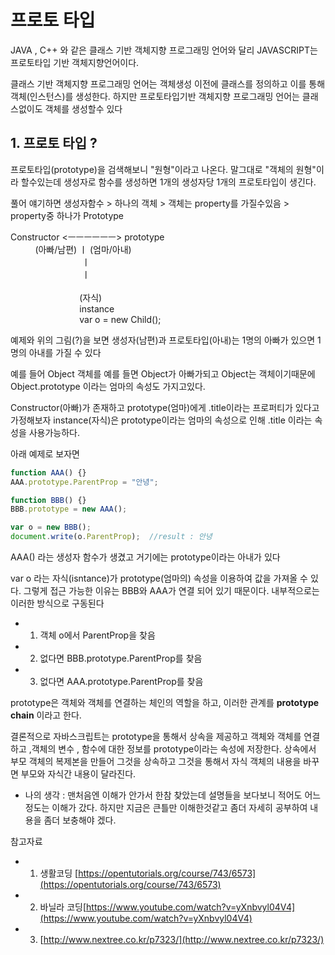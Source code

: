# 프로토 타입

JAVA , C++ 와 같은 클래스 기반 객체지향 프로그래밍 언어와 달리 JAVASCRIPT는 프로토타입 기반 객체지향언어이다.

클래스 기반 객체지향 프로그래밍 언어는 객체생성 이전에 클래스를 정의하고 이를 통해 객체(인스턴스)를 생성한다.
하지만 프로토타입기반 객체지향 프로그래밍 언어는 클래스없이도 객체를 생성할수 있다

## 1. 프로토 타입 ?

프로토타입(prototype)을 검색해보니 "원형"이라고 나온다.
말그대로 "객체의 원형"이라 할수있는데
생성자로 함수를 생성하면 1개의 생성자당 1개의 프로토타입이 생긴다.

풀어 얘기하면
생성자함수 > 하나의 객체 > 객체는 property를 가질수있음 > property중 하나가 Prototype

Constructor <ㅡㅡㅡㅡㅡㅡ> prototype    <br/>
&nbsp;&nbsp;&nbsp;&nbsp;&nbsp;&nbsp;&nbsp;&nbsp;&nbsp;&nbsp;(아빠/남편)      ㅣ         (엄마/아내)   <br/>
&nbsp;&nbsp;&nbsp;&nbsp;&nbsp;&nbsp;&nbsp;&nbsp;&nbsp;&nbsp;&nbsp;&nbsp;&nbsp;&nbsp;&nbsp;&nbsp;&nbsp;&nbsp;&nbsp;&nbsp;&nbsp;&nbsp;&nbsp;&nbsp;&nbsp;&nbsp;&nbsp;&nbsp;           ㅣ                       <br/>
&nbsp;&nbsp;&nbsp;&nbsp;&nbsp;&nbsp;&nbsp;&nbsp;&nbsp;&nbsp;&nbsp;&nbsp;&nbsp;&nbsp;&nbsp;&nbsp;&nbsp;&nbsp;&nbsp;&nbsp;&nbsp;&nbsp;&nbsp;&nbsp;&nbsp;&nbsp;&nbsp;&nbsp;                 ㅣ                       <br/>    
&nbsp;&nbsp;&nbsp;&nbsp;&nbsp;&nbsp;&nbsp;&nbsp;&nbsp;&nbsp;&nbsp;&nbsp;&nbsp;&nbsp;&nbsp;&nbsp;&nbsp;&nbsp;&nbsp;&nbsp;&nbsp;&nbsp;&nbsp;&nbsp;&nbsp;&nbsp;&nbsp;                (자식)                   <br/>
&nbsp;&nbsp;&nbsp;&nbsp;&nbsp;&nbsp;&nbsp;&nbsp;&nbsp;&nbsp;&nbsp;&nbsp;&nbsp;&nbsp;&nbsp;&nbsp;&nbsp;&nbsp;&nbsp;&nbsp;&nbsp;&nbsp;&nbsp;&nbsp;&nbsp;&nbsp;&nbsp;              instance                   <br/>
&nbsp;&nbsp;&nbsp;&nbsp;&nbsp;&nbsp;&nbsp;&nbsp;&nbsp;&nbsp;&nbsp;&nbsp;&nbsp;&nbsp;&nbsp;&nbsp;&nbsp;&nbsp;&nbsp;&nbsp;&nbsp;&nbsp;&nbsp;&nbsp;&nbsp;&nbsp;&nbsp;          var o = new Child();           <br/>

예제와 위의 그림(?)을 보면 생성자(남편)과 프로토타입(아내)는 1명의 아빠가 있으면 1명의 아내를 가질 수 있다

예를 들어 Object 객체를 예를 들면
Object가 아빠가되고 Object는 객체이기때문에 Object.prototype 이라는 엄마의 속성도 가지고있다.

Constructor(아빠)가 존재하고 prototype(엄마)에게 .title이라는 프로퍼티가 있다고 가정해보자
instance(자식)은 prototype이라는 엄마의 속성으로 인해 .title 이라는 속성을 사용가능하다.

아래 예제로 보자면

```js
function AAA() {}
AAA.prototype.ParentProp = "안녕";

function BBB() {}
BBB.prototype = new AAA();

var o = new BBB();
document.write(o.ParentProp);  //result : 안녕
```

AAA() 라는 생성자 함수가 생겼고 거기에는 prototype이라는 아내가 있다

var o 라는 자식(isntance)가 prototype(엄마의) 속성을 이용하여 값을 가져올 수 있다.
그렇게 접근 가능한 이유는 BBB와 AAA가 연결 되어 있기 때문이다. 내부적으로는 이러한 방식으로 구동된다

- 1. 객체 o에서 ParentProp을 찾음
- 2. 없다면 BBB.prototype.ParentProp를 찾음
- 3. 없다면 AAA.prototype.ParentProp를 찾음

prototype은 객체와 객체를 연결하는 체인의 역할을 하고, 이러한 관계를 **prototype chain** 이라고 한다.

결론적으로 자바스크립트는 prototype을 통해서 상속을 제공하고 객체와 객체를 연결하고 ,객체의 변수 , 함수에 대한 정보를 prototype이라는 속성에 저장한다. 상속에서 부모 객체의 복제본을 만들어 그것을 상속하고 그것을 통해서 자식 객체의 내용을 바꾸면 부모와 자식간 내용이 달라진다.

- 나의 생각 : 맨처음엔 이해가 안가서 한참 찾았는데 설명들을 보다보니 적어도 어느정도는 이해가 갔다.
  하지만 지금은 큰틀만 이해한것같고 좀더 자세히 공부하여 내용을 좀더 보충해야 겠다.

참고자료

- 1. 생활코딩 [https://opentutorials.org/course/743/6573](https://opentutorials.org/course/743/6573)<br/>
- 2. 바닐라 코딩[https://www.youtube.com/watch?v=yXnbvyl04V4](https://www.youtube.com/watch?v=yXnbvyl04V4)
- 3. [http://www.nextree.co.kr/p7323/](http://www.nextree.co.kr/p7323/)
